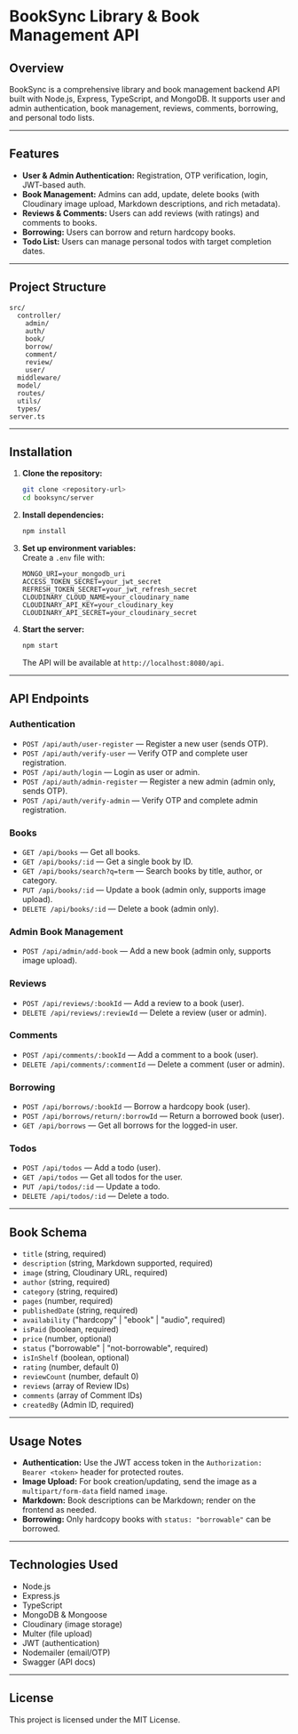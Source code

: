 # BookSync Library & Book Management API

## Overview

BookSync is a comprehensive library and book management backend API built with Node.js, Express, TypeScript, and MongoDB. It supports user and admin authentication, book management, reviews, comments, borrowing, and personal todo lists.

---

## Features

- **User & Admin Authentication:** Registration, OTP verification, login, JWT-based auth.
- **Book Management:** Admins can add, update, delete books (with Cloudinary image upload, Markdown descriptions, and rich metadata).
- **Reviews & Comments:** Users can add reviews (with ratings) and comments to books.
- **Borrowing:** Users can borrow and return hardcopy books.
- **Todo List:** Users can manage personal todos with target completion dates.

---

## Project Structure

```
src/
  controller/
    admin/
    auth/
    book/
    borrow/
    comment/
    review/
    user/
  middleware/
  model/
  routes/
  utils/
  types/
server.ts
```

---

## Installation

1. **Clone the repository:**
   ```sh
   git clone <repository-url>
   cd booksync/server
   ```
2. **Install dependencies:**
   ```sh
   npm install
   ```
3. **Set up environment variables:**  
   Create a `.env` file with:
   ```
   MONGO_URI=your_mongodb_uri
   ACCESS_TOKEN_SECRET=your_jwt_secret
   REFRESH_TOKEN_SECRET=your_jwt_refresh_secret
   CLOUDINARY_CLOUD_NAME=your_cloudinary_name
   CLOUDINARY_API_KEY=your_cloudinary_key
   CLOUDINARY_API_SECRET=your_cloudinary_secret
   ```
4. **Start the server:**
   ```sh
   npm start
   ```
   The API will be available at `http://localhost:8080/api`.

---

## API Endpoints

### **Authentication**

- `POST /api/auth/user-register` — Register a new user (sends OTP).
- `POST /api/auth/verify-user` — Verify OTP and complete user registration.
- `POST /api/auth/login` — Login as user or admin.
- `POST /api/auth/admin-register` — Register a new admin (admin only, sends OTP).
- `POST /api/auth/verify-admin` — Verify OTP and complete admin registration.

### **Books**

- `GET /api/books` — Get all books.
- `GET /api/books/:id` — Get a single book by ID.
- `GET /api/books/search?q=term` — Search books by title, author, or category.
- `PUT /api/books/:id` — Update a book (admin only, supports image upload).
- `DELETE /api/books/:id` — Delete a book (admin only).

### **Admin Book Management**

- `POST /api/admin/add-book` — Add a new book (admin only, supports image upload).

### **Reviews**

- `POST /api/reviews/:bookId` — Add a review to a book (user).
- `DELETE /api/reviews/:reviewId` — Delete a review (user or admin).

### **Comments**

- `POST /api/comments/:bookId` — Add a comment to a book (user).
- `DELETE /api/comments/:commentId` — Delete a comment (user or admin).

### **Borrowing**

- `POST /api/borrows/:bookId` — Borrow a hardcopy book (user).
- `POST /api/borrows/return/:borrowId` — Return a borrowed book (user).
- `GET /api/borrows` — Get all borrows for the logged-in user.

### **Todos**

- `POST /api/todos` — Add a todo (user).
- `GET /api/todos` — Get all todos for the user.
- `PUT /api/todos/:id` — Update a todo.
- `DELETE /api/todos/:id` — Delete a todo.

---

## Book Schema

- `title` (string, required)
- `description` (string, Markdown supported, required)
- `image` (string, Cloudinary URL, required)
- `author` (string, required)
- `category` (string, required)
- `pages` (number, required)
- `publishedDate` (string, required)
- `availability` ("hardcopy" | "ebook" | "audio", required)
- `isPaid` (boolean, required)
- `price` (number, optional)
- `status` ("borrowable" | "not-borrowable", required)
- `isInShelf` (boolean, optional)
- `rating` (number, default 0)
- `reviewCount` (number, default 0)
- `reviews` (array of Review IDs)
- `comments` (array of Comment IDs)
- `createdBy` (Admin ID, required)

---

## Usage Notes

- **Authentication:** Use the JWT access token in the `Authorization: Bearer <token>` header for protected routes.
- **Image Upload:** For book creation/updating, send the image as a `multipart/form-data` field named `image`.
- **Markdown:** Book descriptions can be Markdown; render on the frontend as needed.
- **Borrowing:** Only hardcopy books with `status: "borrowable"` can be borrowed.

---

## Technologies Used

- Node.js
- Express.js
- TypeScript
- MongoDB & Mongoose
- Cloudinary (image storage)
- Multer (file upload)
- JWT (authentication)
- Nodemailer (email/OTP)
- Swagger (API docs)

---

## License

This project is licensed under the MIT License.
